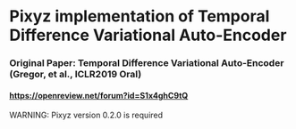 # Pixyz implementation of Temporal Difference Variational Auto-Encoder
### Original Paper: Temporal Difference Variational Auto-Encoder (Gregor, et al., ICLR2019 Oral)
#### https://openreview.net/forum?id=S1x4ghC9tQ

WARNING: Pixyz version 0.2.0 is required
